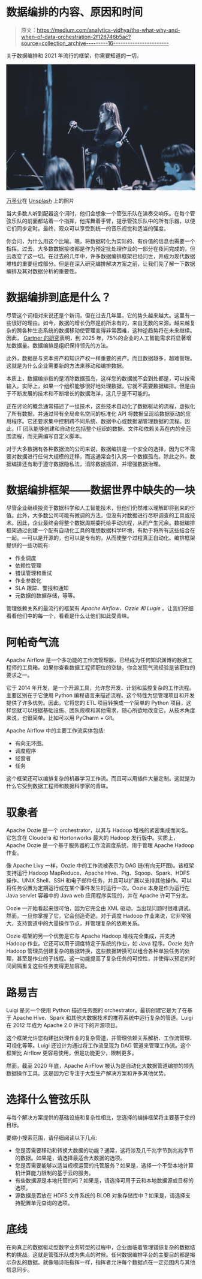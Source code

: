 # 数据编排的内容、原因和时间

> 原文：<https://medium.com/analytics-vidhya/the-what-why-and-when-of-data-orchestration-2f128746b5ac?source=collection_archive---------16----------------------->

关于数据编排和 2021 年流行的框架，你需要知道的一切。

![](img/396f7173fca9fe2fe5be4749a453b9c5.png)

[万圣业](https://unsplash.com/@wansan_99?utm_source=medium&utm_medium=referral)在 [Unsplash](https://unsplash.com?utm_source=medium&utm_medium=referral) 上的照片

当大多数人听到配器这个词时，他们会想象一个管弦乐队在演奏交响乐。在每个管弦乐队的前面都站着一个指挥，他挥舞着手臂，提示管弦乐队中的所有乐器，以便它们同步定时。最终，观众可以享受到统一的音乐视觉和适当的强度。

你会问，为什么用这个比喻。嗯，将数据转化为实际的、有价值的信息也需要一个指挥。过去，大多数数据接收都是作为预定批处理作业的一部分在夜间完成的，但云改变了这一切。在过去的几年中，许多数据编排框架已经问世，并成为现代数据堆栈的重要组成部分。但是在深入研究编排解决方案之前，让我们先了解一下数据编排及其对数据分析的重要性。

# 数据编排到底是什么？

尽管这个词相对来说还是个新词，但在过去几年里，它的势头越来越大。这里有一些很好的理由。如今，数据的增长仍然是前所未有的，来自无数的来源。越来越复杂的跨各种生态系统的数据移动使管理变得非常困难，这种逆趋势将在未来继续。因此， [Gartner 的研究](https://www.gartner.com/smarterwithgartner/gartner-top-10-trends-in-data-and-analytics-for-2020/)表明，到 2025 年，75%的企业的人工智能需求将显著增加数据量。数据编排是组织保持领先的方法。

此外，数据是与资本资产和知识产权一样重要的资产。而且数据越多，越难管理。这就是为什么企业需要新的方法来移动和编排数据。

本质上，数据编排指的是消除数据孤岛，这样您的数据就不会到处都是，可以按需输入。实际上，如果一个组织能够很好地处理数据，它就不需要数据编排。但是由于不断发展的技术和不断增长的数据海洋，这几乎是不可能的。

正在讨论的概念通常描述了一组技术，这些技术自动化了数据驱动的流程，虚拟化了所有数据，并通过带有全局命名空间的标准化 API 将数据呈现给数据驱动的应用程序。它还要求集中控制跨不同系统、数据中心或数据湖管理数据的流程。因此，IT 团队能够创建和自动化包括整个组织的数据、文件和依赖关系在内的全范围流程，而无需编写自定义脚本。

对于大多数拥有各种数据流的公司来说，数据编排是一个安全的选择，因为它不需要对数据进行任何大规模的迁移，而这通常会引入另一个数据孤岛。除此之外，数据编排还有助于遵守数据隐私法，消除数据瓶颈，并增强数据治理。

# 数据编排框架——数据世界中缺失的一块

尽管企业继续投资于数据科学和人工智能技术，但他们仍然难以理解即将到来的价值。此外，大多数公司可能有微调的方法，但没有对数据进行尽职调查的工具或技术。因此，企业最终会将整个数据周期委托给手动流程，从而产生冗余。数据编排框架通过创建一个配有自动化工具的理想数据科学环境，有助于将所有这些结合在一起。—可以是开源的，也可以是专有的，从而使整个过程真正自动化。编排框架提供的一些功能有:

*   作业调度
*   依赖性管理
*   错误管理和重试
*   作业参数化
*   SLA 跟踪、警报和通知
*   元数据的数据存储，等等。

管理依赖关系的最流行的框架有 *Apache Airflow、Ozzie 和 Lugie* 。让我们仔细看看他们中的每一个，看看是什么让他们如此受青睐。

# 阿帕奇气流

Apache Airflow 是一个多功能的工作流管理器，已经成为任何知识渊博的数据工程师的工具箱。如果你查看数据工程师职位的空缺，你会发现气流经验是该职位的要求之一。

它于 2014 年开发，是一个开源工具，允许您开发、计划和监控复杂的工作流程。主要区别在于它使用 Python 编程语言来描述流程。这个特性为您管理项目和开发提供了许多优势。因此，它将您的 ETL 项目转换成一个简单的 Python 项目，这样您就可以根据基础设施、团队规模和其他需求，随心所欲地改变它。从技术角度来说，也很简单。比如可以用 PyCharm + Git。

Apache Airflow 中的主要工作流实体包括:

*   有向无环图。
*   调度程序
*   经营者
*   任务

这个框架还可以编排复杂的机器学习工作流。而且可以用插件大量定制。这就是为什么它受到数据工程师和数据科学家的青睐。

# 驭象者

Apache Oozie 是一个 orchestrator，以其与 Hadoop 堆栈的紧密集成而闻名。它包含在 Cloudera 和 Hortonworks 最大的 Hadoop 发行版中。实质上，Apache Oozie 是一个基于服务器的工作流调度系统，用于管理 Apache Hadoop 作业。

像 Apache Livy 一样，Oozie 中的工作流被表示为 DAG 链(有向无环图)。该框架支持运行 Hadoop MapReduce、Apache Hive、Pig、Sqoop、Spark、HDFS 操作、UNIX Shell、SSH 和电子邮件任务，并且可以扩展以支持其他操作。可以将任务设置为定期运行或在某个事件发生时运行一次。Oozie 本身是作为运行在 Java servlet 容器中的 Java web 应用程序实现的，并在 Apache 许可下分发。

Oozie 一开始看起来很可怕，因为它完全由 XML 驱动，当出现问题时很难调试。然而，一旦你掌握了它，它会创造奇迹。对于调度 Hadoop 作业来说，它非常强大，支持管道中的大量操作节点，并管理复杂的依赖关系。

Oozie 框架的另一个优势是它与 Apache Hadoop 堆栈完全集成，并支持 Hadoop 作业。它还可以用于调度特定于系统的作业，如 Java 程序。Oozie 允许 Hadoop 管理员创建复杂的数据转换，这些数据转换可以组合各种单独任务的处理，甚至是作业的子线程。这一功能提高了复杂任务的可控性，并使得以预定的时间间隔重复这些任务变得更加容易。

# 路易吉

Luigi 是另一个使用 Python 描述任务图的 orchestrator。最初创建它是为了在基于 Apache Hive、Spark 和其他大数据技术的推荐系统中运行复杂的管道。Luigi 在 2012 年成为 Apache 2.0 许可下的开源项目。

这个框架允许您构建批处理作业的复杂管道，并管理依赖关系解析、工作流管理、可视化等等。Luigi 还设计为通过将工作流呈现为 DAG 管道来管理工作流。这个框架比 Airflow 更容易使用，但是功能更少，限制更多。

然而，截至 2020 年底，Apache AirFlow 被认为是自动化大数据管道编排的领先数据操作工具。这是因为它专注于大型生产解决方案和许多其他优势。

# 选择什么管弦乐队

与每个解决方案提供的基础设施和复杂性相比，您选择的编排框架将主要基于您的目标。

要缩小搜索范围，请仔细阅读以下几点:

*   您是否需要移动和转换大数据的功能？通常，这将涉及几千兆字节到兆兆字节的数据。如果是，请选择最适合大数据的选项。
*   您是否需要能够以适当规模运营的托管服务？如果是，选择一个不受本地计算机计算能力限制的基于云的服务。
*   有些数据源是本地托管的吗？如果是，请选择可用于云和本地数据源或目标的选项。
*   源数据是否放在 HDFS 文件系统的 BLOB 对象存储库中？如果是，请选择支持配置单元查询的选项。

# 底线

在向真正的数据驱动型数字业务转型的过程中，企业面临着管理错综复杂的数据结构的挑战。这就是管弦乐队成为焦点的时候。任何数据编排平台的主要目的都是揭示杂乱的数据。就像唱诗班指挥一样，指挥者允许每个数据点在一定范围内与其他信息同步。